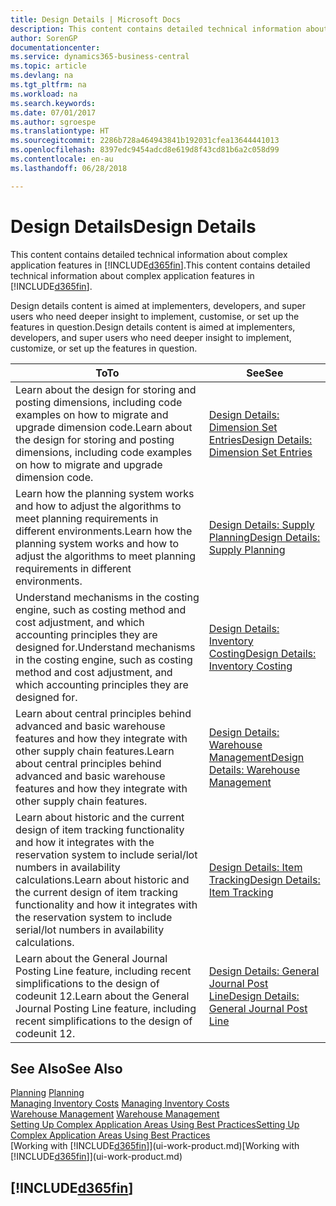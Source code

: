 ```yaml
---
title: Design Details | Microsoft Docs
description: This content contains detailed technical information about complex application features in Business Central.
author: SorenGP
documentationcenter: 
ms.service: dynamics365-business-central
ms.topic: article
ms.devlang: na
ms.tgt_pltfrm: na
ms.workload: na
ms.search.keywords: 
ms.date: 07/01/2017
ms.author: sgroespe
ms.translationtype: HT
ms.sourcegitcommit: 2286b728a464943841b192031cfea13644441013
ms.openlocfilehash: 8397edc9454adcd8e619d8f43cd81b6a2c058d99
ms.contentlocale: en-au
ms.lasthandoff: 06/28/2018

---
```

# <a name="design-details"></a><span data-ttu-id="3f367-103">Design Details</span><span class="sxs-lookup"><span data-stu-id="3f367-103">Design Details</span></span>
<span data-ttu-id="3f367-104">This content contains detailed technical information about complex application features in [!INCLUDE[d365fin](includes/d365fin_md.md)].</span><span class="sxs-lookup"><span data-stu-id="3f367-104">This content contains detailed technical information about complex application features in [!INCLUDE[d365fin](includes/d365fin_md.md)].</span></span>  

 <span data-ttu-id="3f367-105">Design details content is aimed at implementers, developers, and super users who need deeper insight to implement, customise, or set up the features in question.</span><span class="sxs-lookup"><span data-stu-id="3f367-105">Design details content is aimed at implementers, developers, and super users who need deeper insight to implement, customize, or set up the features in question.</span></span>  

|<span data-ttu-id="3f367-106">**To**</span><span class="sxs-lookup"><span data-stu-id="3f367-106">**To**</span></span>|<span data-ttu-id="3f367-107">**See**</span><span class="sxs-lookup"><span data-stu-id="3f367-107">**See**</span></span>|  
|------------|-------------|  
|<span data-ttu-id="3f367-108">Learn about the design for storing and posting dimensions, including code examples on how to migrate and upgrade dimension code.</span><span class="sxs-lookup"><span data-stu-id="3f367-108">Learn about the design for storing and posting dimensions, including code examples on how to migrate and upgrade dimension code.</span></span>|[<span data-ttu-id="3f367-109">Design Details: Dimension Set Entries</span><span class="sxs-lookup"><span data-stu-id="3f367-109">Design Details: Dimension Set Entries</span></span>](design-details-dimension-set-entries.md)|  
|<span data-ttu-id="3f367-110">Learn how the planning system works and how to adjust the algorithms to meet planning requirements in different environments.</span><span class="sxs-lookup"><span data-stu-id="3f367-110">Learn how the planning system works and how to adjust the algorithms to meet planning requirements in different environments.</span></span>|[<span data-ttu-id="3f367-111">Design Details: Supply Planning</span><span class="sxs-lookup"><span data-stu-id="3f367-111">Design Details: Supply Planning</span></span>](design-details-supply-planning.md)|  
|<span data-ttu-id="3f367-112">Understand mechanisms in the costing engine, such as costing method and cost adjustment, and which accounting principles they are designed for.</span><span class="sxs-lookup"><span data-stu-id="3f367-112">Understand mechanisms in the costing engine, such as costing method and cost adjustment, and which accounting principles they are designed for.</span></span>|[<span data-ttu-id="3f367-113">Design Details: Inventory Costing</span><span class="sxs-lookup"><span data-stu-id="3f367-113">Design Details: Inventory Costing</span></span>](design-details-inventory-costing.md)|  
|<span data-ttu-id="3f367-114">Learn about central principles behind advanced and basic warehouse features and how they integrate with other supply chain features.</span><span class="sxs-lookup"><span data-stu-id="3f367-114">Learn about central principles behind advanced and basic warehouse features and how they integrate with other supply chain features.</span></span>|[<span data-ttu-id="3f367-115">Design Details: Warehouse Management</span><span class="sxs-lookup"><span data-stu-id="3f367-115">Design Details: Warehouse Management</span></span>](design-details-warehouse-management.md)|  
|<span data-ttu-id="3f367-116">Learn about historic and the current design of item tracking functionality and how it integrates with the reservation system to include serial/lot numbers in availability calculations.</span><span class="sxs-lookup"><span data-stu-id="3f367-116">Learn about historic and the current design of item tracking functionality and how it integrates with the reservation system to include serial/lot numbers in availability calculations.</span></span>|[<span data-ttu-id="3f367-117">Design Details: Item Tracking</span><span class="sxs-lookup"><span data-stu-id="3f367-117">Design Details: Item Tracking</span></span>](design-details-item-tracking.md)|  
|<span data-ttu-id="3f367-118">Learn about the General Journal Posting Line feature, including recent simplifications to the design of codeunit 12.</span><span class="sxs-lookup"><span data-stu-id="3f367-118">Learn about the General Journal Posting Line feature, including recent simplifications to the design of codeunit 12.</span></span>|[<span data-ttu-id="3f367-119">Design Details: General Journal Post Line</span><span class="sxs-lookup"><span data-stu-id="3f367-119">Design Details: General Journal Post Line</span></span>](design-details-general-journal-post-line.md)|  

## <a name="see-also"></a><span data-ttu-id="3f367-120">See Also</span><span class="sxs-lookup"><span data-stu-id="3f367-120">See Also</span></span>  
 <span data-ttu-id="3f367-121">[Planning](production-planning.md) </span><span class="sxs-lookup"><span data-stu-id="3f367-121">[Planning](production-planning.md) </span></span>  
 <span data-ttu-id="3f367-122">[Managing Inventory Costs](finance-manage-inventory-costs.md) </span><span class="sxs-lookup"><span data-stu-id="3f367-122">[Managing Inventory Costs](finance-manage-inventory-costs.md) </span></span>  
 <span data-ttu-id="3f367-123">[Warehouse Management](warehouse-manage-warehouse.md) </span><span class="sxs-lookup"><span data-stu-id="3f367-123">[Warehouse Management](warehouse-manage-warehouse.md) </span></span>  
 [<span data-ttu-id="3f367-124">Setting Up Complex Application Areas Using Best Practices</span><span class="sxs-lookup"><span data-stu-id="3f367-124">Setting Up Complex Application Areas Using Best Practices</span></span>](set-up-complex-application-areas-using-best-practices.md)  
 <span data-ttu-id="3f367-125">[Working with [!INCLUDE[d365fin](includes/d365fin_md.md)]](ui-work-product.md)</span><span class="sxs-lookup"><span data-stu-id="3f367-125">[Working with [!INCLUDE[d365fin](includes/d365fin_md.md)]](ui-work-product.md)</span></span>

 ## [!INCLUDE[d365fin](includes/free_trial_md.md)]  
  

